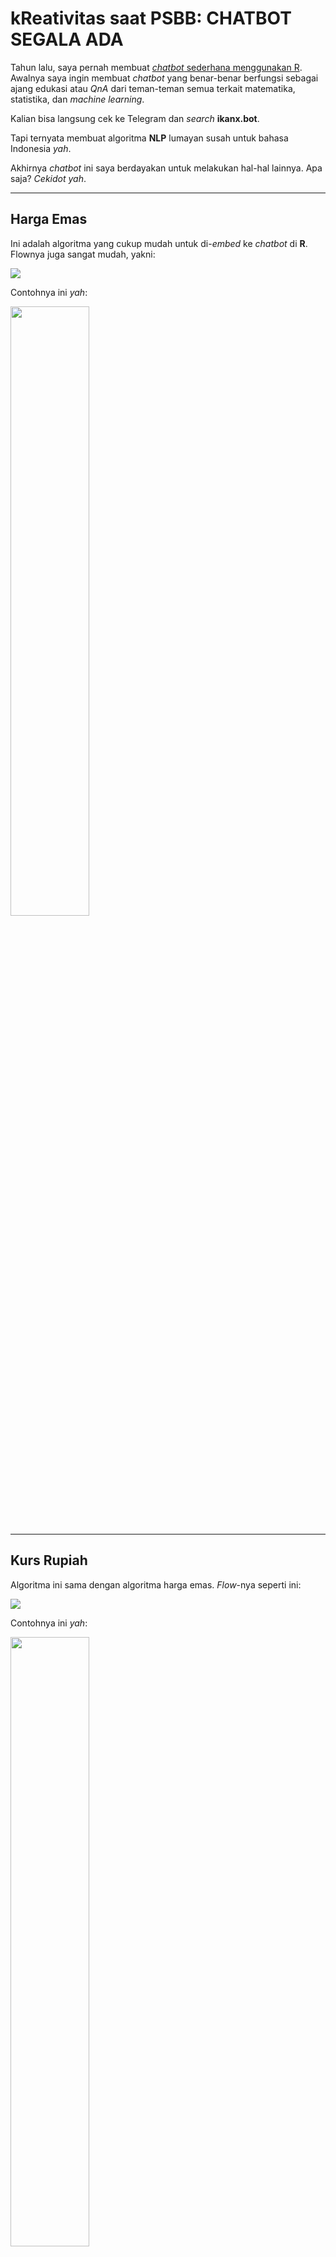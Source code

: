 kReativitas saat PSBB: CHATBOT SEGALA ADA
================

Tahun lalu, saya pernah membuat [*chatbot* sederhana menggunakan R](https://passingthroughresearcher.wordpress.com/2019/08/28/membuat-chatbot-sederhana-di-telegram/). Awalnya saya ingin membuat *chatbot* yang benar-benar berfungsi sebagai ajang edukasi atau *QnA* dari teman-teman semua terkait matematika, statistika, dan *machine learning*.

Kalian bisa langsung cek ke Telegram dan *search* **ikanx.bot**.

Tapi ternyata membuat algoritma **NLP** lumayan susah untuk bahasa Indonesia *yah*.

Akhirnya *chatbot* ini saya berdayakan untuk melakukan hal-hal lainnya. Apa saja? *Cekidot yah*.

------------------------------------------------------------------------

Harga Emas
----------

Ini adalah algoritma yang cukup mudah untuk di-*embed* ke *chatbot* di **R**. Flownya juga sangat mudah, yakni:

![](2020-04-29-chatbot-new_files/figure-markdown_github/unnamed-chunk-1-1.png)

Contohnya ini *yah*:

<img src="emas.PNG" width="50%" />

------------------------------------------------------------------------

Kurs Rupiah
-----------

Algoritma ini sama dengan algoritma harga emas. *Flow*-nya seperti ini:

![](2020-04-29-chatbot-new_files/figure-markdown_github/unnamed-chunk-3-1.png)

Contohnya ini *yah*:

<img src="rupiah.PNG" width="50%" />

------------------------------------------------------------------------

Data Karhutla
-------------

Algoritma karhutla ini saya buat saat terjadi kebakaran hutan yang sempat heboh tahun 2019 lalu. *Flow*-nya juga relatif mudah, hanya ada tambahan membuat *chart* atau grafik untuk *sender*.

![](2020-04-29-chatbot-new_files/figure-markdown_github/unnamed-chunk-5-1.png)

Contohnya ini *yah*:

<img src="karhutla.PNG" width="50%" />

<img src="D:/Project_R/TelegramBOT/sipongi.png" width="70%" />

------------------------------------------------------------------------

Kurasi Berita Terkait CORONA dari [detik.com](https://www.detik.com/)
---------------------------------------------------------------------

Bisa gak sih baca berita dari [detik.com](https://www.detik.com/) tanpa harus membuka *browser* atau aplikasinya?

Dengan menggunakan chatbot saya, tentu bisa! *hehe*

Saya membuat algoritma yang bisa menampilkan lima berita ter-*update* (*real time*) dari detik.com terkait **corona** langsung di chat.

*Flow*-nya sebagai berikut:

![](2020-04-29-chatbot-new_files/figure-markdown_github/unnamed-chunk-8-1.png)

Contohnya ini *yah*:

<img src="corona.PNG" width="70%" />

------------------------------------------------------------------------

Grafik *Real-Time* Data COVID-19 dari [worldometers.info](https://www.worldometers.info/coronavirus/)
-----------------------------------------------------------------------------------------------------

Sekali lagi, tampaknya *chatbot* ini bisa digunakan untuk mengambil dan menganalisa data secara *real-time* hanya dengan pemantik perintah yang diberikan via *chat* telegram.

Dengan menggunakan perintah `/covid`, maka secara otomatis algoritma akan melakukan *scraping* dan *visualising* data berikut ini:

<img src="D:/Project_R/TelegramBOT/covid 19 1.png" width="70%" /><img src="D:/Project_R/TelegramBOT/covid 19 2.png" width="70%" /><img src="D:/Project_R/TelegramBOT/covid 19 3.png" width="70%" /><img src="D:/Project_R/TelegramBOT/covid 19 4.png" width="70%" />
